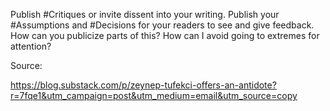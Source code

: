 Publish #Critiques or invite dissent into your writing. 
Publish your #Assumptions and #Decisions for your readers to see and give feedback. How can you publicize parts of this? How can I avoid going to extremes for attention?

Source: 

https://blog.substack.com/p/zeynep-tufekci-offers-an-antidote?r=7fqe1&utm_campaign=post&utm_medium=email&utm_source=copy